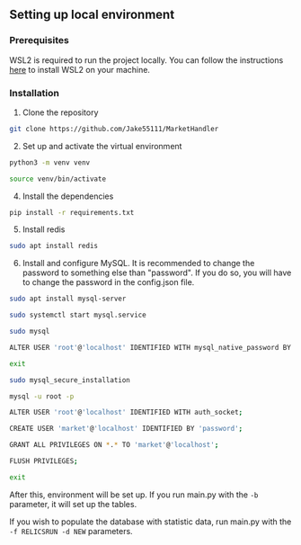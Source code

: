 ## Setting up local environment

### Prerequisites

WSL2 is required to run the project locally. You can follow the
instructions [here](https://learn.microsoft.com/en-us/windows/wsl/install) to install WSL2 on your machine.

### Installation

1. Clone the repository

```sh
git clone https://github.com/Jake55111/MarketHandler 
```

2. Set up and activate the virtual environment

```sh
python3 -m venv venv
```

```sh
source venv/bin/activate
```

4. Install the dependencies

```sh
pip install -r requirements.txt
```

5. Install redis

```sh
sudo apt install redis
```

6. Install and configure MySQL. It is recommended to change the password to something else than "password". If you do so, you will have to change the password in the config.json file.

```sh
sudo apt install mysql-server
```

```sh
sudo systemctl start mysql.service
```

```sh
sudo mysql
```

```sh
ALTER USER 'root'@'localhost' IDENTIFIED WITH mysql_native_password BY 'password';
```

```sh
exit
```

```sh
sudo mysql_secure_installation
```

```sh
mysql -u root -p
```

```sh
ALTER USER 'root'@'localhost' IDENTIFIED WITH auth_socket;
```

```sh
CREATE USER 'market'@'localhost' IDENTIFIED BY 'password';
```

```sh
GRANT ALL PRIVILEGES ON *.* TO 'market'@'localhost';
```

```sh
FLUSH PRIVILEGES;
```

```sh
exit
```

After this, environment will be set up. If you run main.py with the ```-b``` parameter, it will set up the tables.

If you wish to populate the database with statistic data, run main.py with the ```-f RELICSRUN -d NEW``` parameters.


